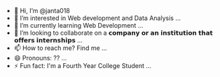 - 👋 Hi, I’m @janta018
- 👀 I’m interested in Web development and Data Analysis ...
- 🌱 I’m currently learning Web Development ...
- 💞️ I’m looking to collaborate on a 𝗰𝗼𝗺𝗽𝗮𝗻𝘆 𝗼𝗿 𝗮𝗻 𝗶𝗻𝘀𝘁𝗶𝘁𝘂𝘁𝗶𝗼𝗻 𝘁𝗵𝗮𝘁 𝗼𝗳𝗳𝗲𝗿𝘀 𝗶𝗻𝘁𝗲𝗿𝗻𝘀𝗵𝗶𝗽𝘀  ...
- 📫 How to reach me? Find me ...
- 😄 Pronouns: ?? ...
- ⚡ Fun fact: I'm a Fourth Year College Student ...

<!---
janta018/janta018 is a ✨ special ✨ repository because its `README.md` (this file) appears on your GitHub profile.
You can click the Preview link to take a look at your changes.
--->
